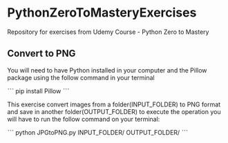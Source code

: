 # PythonZeroToMasteryExercises

Repository for exercises from Udemy Course - Python Zero to Mastery


## Convert to PNG

You will need to have Python installed in your computer and the Pillow package using the follow command in your terminal

ˋˋˋ
pip install Pillow
ˋˋˋ

This exercise convert images from a folder(INPUT_FOLDER) to PNG format and save in another folder(OUTPUT_FOLDER)
to execute the operation you will have to run the follow command on your terminal:

ˋˋˋ
python JPGtoPNG.py INPUT_FOLDER/ OUTPUT_FOLDER/
ˋˋˋ
